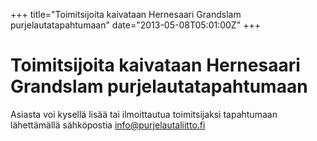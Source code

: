 +++
title="Toimitsijoita kaivataan Hernesaari Grandslam purjelautatapahtumaan"
date="2013-05-08T05:01:00Z"
+++

# Toimitsijoita kaivataan Hernesaari Grandslam purjelautatapahtumaan



Asiasta voi kysellä lisää tai ilmoittautua toimitsijaksi tapahtumaan lähettämällä sähköpostia info@purjelautaliitto.fi
